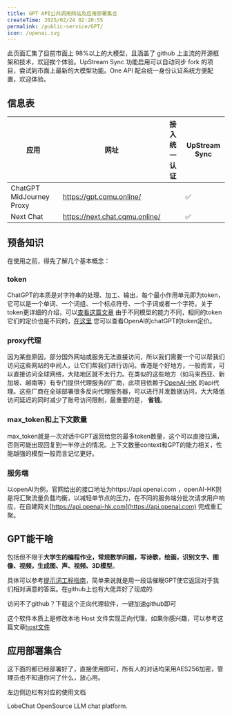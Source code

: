 ```yaml
---
title: GPT API公共调用网站及应用部署集合
createTime: 2025/02/24 02:20:55
permalink: /public-service/GPT/
icon: /openai.svg
---
```


此页面汇集了目前市面上 98%以上的大模型，且涵盖了 github 上主流的开源框架和技术，欢迎挨个体验。UpStream Sync 功能启用可以自动同步
fork 的项目，尝试到市面上最新的大模型功能。One API 配合统一身份认证系统方便配置，欢迎体验。

## 信息表

| 应用                       | 网址                             | 接入统一认证 | UpStream Sync |
|--------------------------|--------------------------------|-------|---------------|
| ChatGPT MidJourney Proxy | https://gpt.cqmu.online/       |      | ✅             |
| Next Chat                | https://next.chat.cqmu.online/ |       | ✅             |

## 预备知识

在使用之前，得先了解几个基本概念：
### token
ChatGPT的本质是对字符串的处理、加工、输出，每个最小作用单元即为token，它可以是一个单词、一个词组、一个标点符号、一个子词或者一个字符。关于token更详细的介绍，可以[查看这篇文章](https://cloud.baidu.com/qianfandev/topic/268386)
由于不同模型的能力不同，相同的token它们的定价也是不同的，[在这里](https://openai.com/api/pricing/)
您可以查看OpenAI的chatGPT的token定价。

### proxy代理
因为某些原因，部分国外网站或服务无法直接访问，所以我们需要一个可以帮我们访问这些网站的中间人，让它们帮我们进行访问。香港是个好地方，一般而言，可以直接访问全球网络，大陆地区就不太行力。在类似的这些地方（如马来西亚、新加坡、越南等）有专门提供代理服务的厂商，此项目依赖于[OpenAI-HK](https://openai-hk.com/open/index)
的api代理。这些厂商在全球部署很多反向代理服务器，可以进行并发数据访问，大大降低访问延迟的同时减少了账号访问限制，最重要的是，
**省钱**。

### max_token和上下文数量
max_token就是一次对话中GPT返回给您的最多token数量，这个可以直接拉满，否则可能出现回复到一半停止的情况。上下文数量context和GPT的能力相关，性能越强的模型一般而言记忆更好。

### 服务端
以openAI为例，官网给出的接口地址为https://api.openai.com ，openAI-HK则是将汇聚流量负载均衡，以减轻单节点的压力，在不同的服务端分批次请求用户响应，在自建网关[https://api.openai-hk.com](https://api.openai.com)
   完成重汇聚。

## GPT能干啥

包括但不限于**大学生的编程作业，常规数学问题，写诗歌，绘画，识别文字、图像、视频，生成图、声、视频、3D模型**。

具体可以参考[提示词工程指南](https://www.promptingguide.ai/zh)，简单来说就是用一段话催眠GPT使它返回对于我们相对满意的答案。在github上也有大佬弄好了现成的:

<RepoCard repo="f/awesome-chatgpt-prompts"></RepoCard>

<LinkCard icon="https://steampp.net/svg/logo.png" title="Watt Tookit" href="https://steampp.net/">
访问不了github？下载这个正向代理软件，一键加速github即可
</LinkCard>

这个软件本质上是修改本地 Host
文件实现正向代理，如果你感兴趣，可以参考这篇文章[host文件](https://www.yuque.com/pguide/public/bgifg8ximig3s7t2)


## 应用部署集合
这下面的都已经部署好了，直接使用即可，所有人的对话均采用AES256加密，管理员也不知道你问了什么，放心用。

左边侧边栏有对应的使用文档

<LinkCard icon="https://lobechat.com/icons/icon-192x192.png" title="LobeChat" href="https://chat.pguide.studio/">

LobeChat OpenSource LLM chat platform.

</LinkCard>